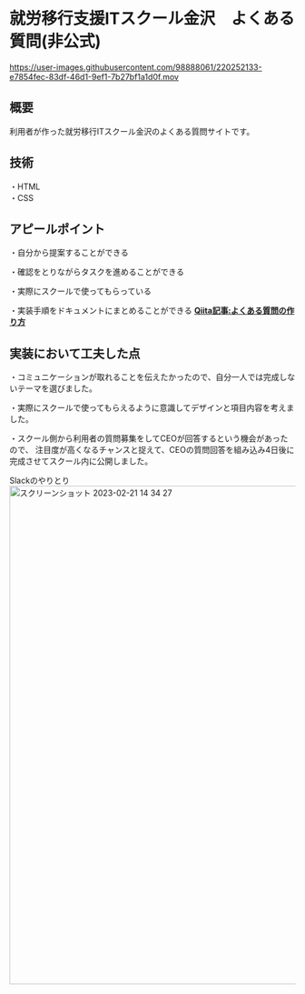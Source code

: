 # 就労移行支援ITスクール金沢　よくある質問(非公式)
https://user-images.githubusercontent.com/98888061/220252133-e7854fec-83df-46d1-9ef1-7b27bf1a1d0f.mov

## 概要
利用者が作った就労移行ITスクール金沢のよくある質問サイトです。

## 技術
・HTML  
・CSS

## アピールポイント
・自分から提案することができる  

・確認をとりながらタスクを進めることができる  

・実際にスクールで使ってもらっている　　

・実装手順をドキュメントにまとめることができる  **[Qiita記事:よくある質問の作り方](https://qiita.com/yamazaki2357/items/40daf5f188ca58b61e91)**

## 実装において工夫した点

・コミュニケーションが取れることを伝えたかったので、自分一人では完成しないテーマを選びました。　　

・実際にスクールで使ってもらえるように意識してデザインと項目内容を考えました。　　

・スクール側から利用者の質問募集をしてCEOが回答するという機会があったので、
注目度が高くなるチャンスと捉えて、CEOの質問回答を組み込み4日後に完成させてスクール内に公開しました。

Slackのやりとり　　
<img width="877" alt="スクリーンショット 2023-02-21 14 34 27" src="https://user-images.githubusercontent.com/98888061/220256699-5b53befe-3a32-4f78-b5df-0ffa3aa94ccc.png">


